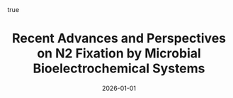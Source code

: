 ---
id: rousRecentAdvancesPerspectives2026
title: Recent Advances and Perspectives on N2 Fixation by Microbial Bioelectrochemical
  Systems
date: '2026-01-01'
authors:
- Rous, Axel and Behan, James A. and Desmond-Le Quéméner, Elie and Bernet, Nicolas
  and Trably, Eric and Gloaguen, Frédéric and Barrière, Frédéric
doi: 10.1016/j.bioelechem.2025.109123
publication: 'In: *Bioelectrochemistry* 168'
publication_types:
- '1'
selected: false
tags: []
projects: []
math: true
links:
- name: Publisher
  url: https://doi.org/10.1016/j.bioelechem.2025.109123

---
